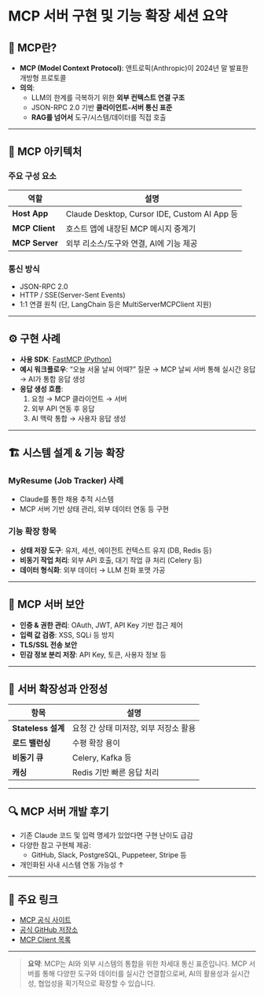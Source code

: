 # MCP 서버 구현 및 기능 확장 세션 요약

## 🧠 MCP란?

- **MCP (Model Context Protocol)**: 앤트로픽(Anthropic)이 2024년 말 발표한 개방형 프로토콜
- **의의**:
  - LLM의 한계를 극복하기 위한 **외부 컨텍스트 연결 구조**
  - JSON-RPC 2.0 기반 **클라이언트-서버 통신 표준**
  - **RAG를 넘어서** 도구/시스템/데이터를 직접 호출

---

## 📐 MCP 아키텍처

### 주요 구성 요소

| 역할 | 설명 |
|------|------|
| **Host App** | Claude Desktop, Cursor IDE, Custom AI App 등 |
| **MCP Client** | 호스트 앱에 내장된 MCP 메시지 중계기 |
| **MCP Server** | 외부 리소스/도구와 연결, AI에 기능 제공 |

### 통신 방식
- JSON-RPC 2.0
- HTTP / SSE(Server-Sent Events)
- 1:1 연결 원칙 (단, LangChain 등은 MultiServerMCPClient 지원)

---

## ⚙️ 구현 사례

- **사용 SDK**: [FastMCP (Python)](https://github.com/modelcontextprotocol/fastmcp)
- **예시 워크플로우**: “오늘 서울 날씨 어때?” 질문 → MCP 날씨 서버 통해 실시간 응답 → AI가 통합 응답 생성
- **응답 생성 흐름**:
  1. 요청 → MCP 클라이언트 → 서버
  2. 외부 API 연동 후 응답
  3. AI 맥락 통합 → 사용자 응답 생성

---

## 🏗️ 시스템 설계 & 기능 확장

### MyResume (Job Tracker) 사례
- Claude를 통한 채용 추적 시스템
- MCP 서버 기반 상태 관리, 외부 데이터 연동 등 구현

### 기능 확장 항목
- **상태 저장 도구**: 유저, 세션, 에이전트 컨텍스트 유지 (DB, Redis 등)
- **비동기 작업 처리**: 외부 API 호출, 대기 작업 큐 처리 (Celery 등)
- **데이터 형식화**: 외부 데이터 → LLM 친화 포맷 가공

---

## 🔐 MCP 서버 보안

- **인증 & 권한 관리**: OAuth, JWT, API Key 기반 접근 제어
- **입력 값 검증**: XSS, SQLi 등 방지
- **TLS/SSL 전송 보안**
- **민감 정보 분리 저장**: API Key, 토큰, 사용자 정보 등

---

## 🧩 서버 확장성과 안정성

| 항목 | 설명 |
|------|------|
| **Stateless 설계** | 요청 간 상태 미저장, 외부 저장소 활용 |
| **로드 밸런싱** | 수평 확장 용이 |
| **비동기 큐** | Celery, Kafka 등 |
| **캐싱** | Redis 기반 빠른 응답 처리 |

---

## 🔍 MCP 서버 개발 후기

- 기존 Claude 코드 및 입력 명세가 있었다면 구현 난이도 급감
- 다양한 참고 구현체 제공:
  - GitHub, Slack, PostgreSQL, Puppeteer, Stripe 등
- 개인화된 사내 시스템 연동 가능성 ↑

---

## 🔗 주요 링크

- [MCP 공식 사이트](https://modelcontextprotocol.io)
- [공식 GitHub 저장소](https://github.com/modelcontextprotocol)
- [MCP Client 목록](https://modelcontextprotocol.io/clients)

---

> **요약**: MCP는 AI와 외부 시스템의 통합을 위한 차세대 통신 표준입니다. MCP 서버를 통해 다양한 도구와 데이터를 실시간 연결함으로써, AI의 활용성과 실시간성, 협업성을 획기적으로 확장할 수 있습니다.
